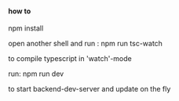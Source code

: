 #### how to

npm install

open another shell and run : npm run tsc-watch

to compile typescript in 'watch'-mode

run: npm run dev

to start backend-dev-server and update on the fly
